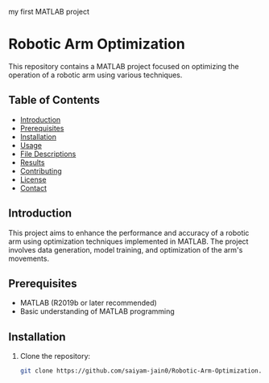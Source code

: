 
my first MATLAB project
# Robotic Arm Optimization

This repository contains a MATLAB project focused on optimizing the operation of a robotic arm using various techniques.

## Table of Contents
- [Introduction](#introduction)
- [Prerequisites](#prerequisites)
- [Installation](#installation)
- [Usage](#usage)
- [File Descriptions](#file-descriptions)
- [Results](#results)
- [Contributing](#contributing)
- [License](#license)
- [Contact](#contact)

## Introduction
This project aims to enhance the performance and accuracy of a robotic arm using optimization techniques implemented in MATLAB. The project involves data generation, model training, and optimization of the arm's movements.

## Prerequisites
- MATLAB (R2019b or later recommended)
- Basic understanding of MATLAB programming

## Installation
1. Clone the repository:
   ```bash
   git clone https://github.com/saiyam-jain0/Robotic-Arm-Optimization.git

